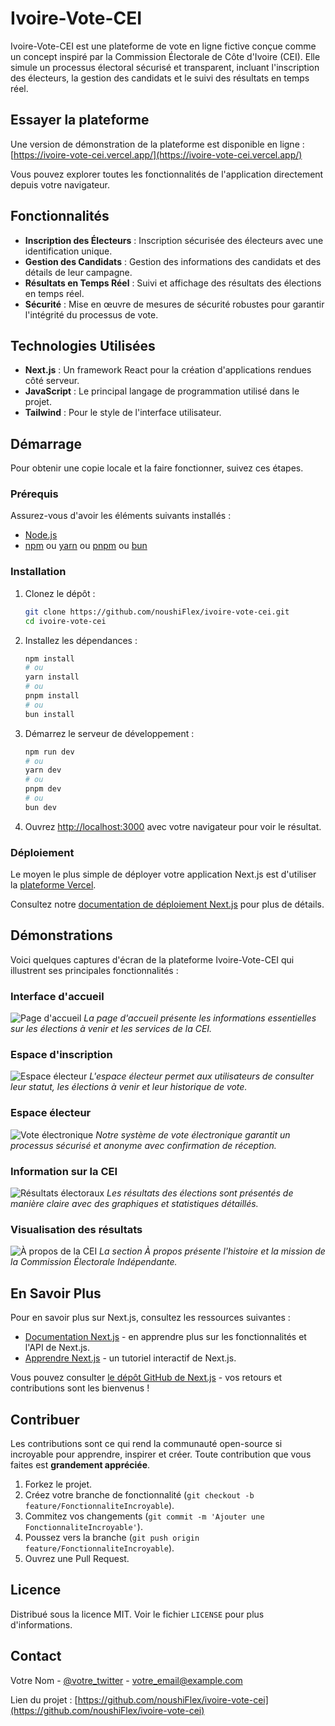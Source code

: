 # Ivoire-Vote-CEI

Ivoire-Vote-CEI est une plateforme de vote en ligne fictive conçue comme un concept inspiré par la Commission Électorale de Côte d'Ivoire (CEI). Elle simule un processus électoral sécurisé et transparent, incluant l'inscription des électeurs, la gestion des candidats et le suivi des résultats en temps réel.

## Essayer la plateforme

Une version de démonstration de la plateforme est disponible en ligne :
[https://ivoire-vote-cei.vercel.app/](https://ivoire-vote-cei.vercel.app/)

Vous pouvez explorer toutes les fonctionnalités de l'application directement depuis votre navigateur.

## Fonctionnalités

- **Inscription des Électeurs** : Inscription sécurisée des électeurs avec une identification unique.
- **Gestion des Candidats** : Gestion des informations des candidats et des détails de leur campagne.
- **Résultats en Temps Réel** : Suivi et affichage des résultats des élections en temps réel.
- **Sécurité** : Mise en œuvre de mesures de sécurité robustes pour garantir l'intégrité du processus de vote.

## Technologies Utilisées

- **Next.js** : Un framework React pour la création d'applications rendues côté serveur.
- **JavaScript** : Le principal langage de programmation utilisé dans le projet.
- **Tailwind** : Pour le style de l'interface utilisateur.

## Démarrage

Pour obtenir une copie locale et la faire fonctionner, suivez ces étapes.

### Prérequis

Assurez-vous d'avoir les éléments suivants installés :

- [Node.js](https://nodejs.org/)
- [npm](https://www.npmjs.com/) ou [yarn](https://yarnpkg.com/) ou [pnpm](https://pnpm.io/) ou [bun](https://bun.sh/)

### Installation

1. Clonez le dépôt :
    ```bash
    git clone https://github.com/noushiFlex/ivoire-vote-cei.git
    cd ivoire-vote-cei
    ```

2. Installez les dépendances :
    ```bash
    npm install
    # ou
    yarn install
    # ou
    pnpm install
    # ou
    bun install
    ```

3. Démarrez le serveur de développement :
    ```bash
    npm run dev
    # ou
    yarn dev
    # ou
    pnpm dev
    # ou
    bun dev
    ```

4. Ouvrez [http://localhost:3000](http://localhost:3000) avec votre navigateur pour voir le résultat.

### Déploiement

Le moyen le plus simple de déployer votre application Next.js est d'utiliser la [plateforme Vercel](https://vercel.com/new?utm_medium=default-template&filter=next.js&utm_source=create-next-app&utm_campaign=create-next-app).

Consultez notre [documentation de déploiement Next.js](https://nextjs.org/docs/app/building-your-application/deploying) pour plus de détails.

## Démonstrations

Voici quelques captures d'écran de la plateforme Ivoire-Vote-CEI qui illustrent ses principales fonctionnalités :

### Interface d'accueil
![Page d'accueil](images/demo1.png)
*La page d'accueil présente les informations essentielles sur les élections à venir et les services de la CEI.*

### Espace d'inscription
![Espace électeur](images/demo2.png)
*L'espace électeur permet aux utilisateurs de consulter leur statut, les élections à venir et leur historique de vote.*

### Espace électeur
![Vote électronique](images/demo3.png)
*Notre système de vote électronique garantit un processus sécurisé et anonyme avec confirmation de réception.*

### Information sur la CEI
![Résultats électoraux](images/demo4.png)
*Les résultats des élections sont présentés de manière claire avec des graphiques et statistiques détaillés.*

### Visualisation des résultats
![À propos de la CEI](images/demo5.png)
*La section À propos présente l'histoire et la mission de la Commission Électorale Indépendante.*

## En Savoir Plus

Pour en savoir plus sur Next.js, consultez les ressources suivantes :

- [Documentation Next.js](https://nextjs.org/docs) - en apprendre plus sur les fonctionnalités et l'API de Next.js.
- [Apprendre Next.js](https://nextjs.org/learn) - un tutoriel interactif de Next.js.

Vous pouvez consulter [le dépôt GitHub de Next.js](https://github.com/vercel/next.js) - vos retours et contributions sont les bienvenus !

## Contribuer

Les contributions sont ce qui rend la communauté open-source si incroyable pour apprendre, inspirer et créer. Toute contribution que vous faites est **grandement appréciée**.

1. Forkez le projet.
2. Créez votre branche de fonctionnalité (`git checkout -b feature/FonctionnaliteIncroyable`).
3. Commitez vos changements (`git commit -m 'Ajouter une FonctionnaliteIncroyable'`).
4. Poussez vers la branche (`git push origin feature/FonctionnaliteIncroyable`).
5. Ouvrez une Pull Request.

## Licence

Distribué sous la licence MIT. Voir le fichier `LICENSE` pour plus d'informations.

## Contact

Votre Nom - [@votre_twitter](https://twitter.com/votre_twitter) - votre_email@example.com

Lien du projet : [https://github.com/noushiFlex/ivoire-vote-cei](https://github.com/noushiFlex/ivoire-vote-cei)